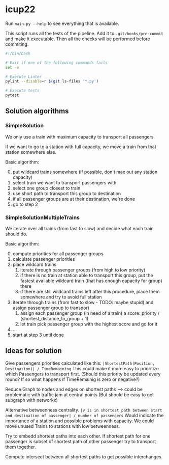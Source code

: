 # icup22

Run `main.py --help` to see everything that is available.

This script runs all the tests of the pipeline. Add it to `.git/hooks/pre-commit` and make it executable. Then all the
checks will be performed before commiting.

```bash
#!/bin/bash

# Exit if one of the following commands fails
set -e

# Execute Linter
pylint --disable=r $(git ls-files '*.py')

# Execute tests
pytest
```

## Solution algorithms

### SimpleSolution

We only use a train with maximum capacity to transport all passengers.

If we want to go to a station with full capacity, we move a train from that station somewhere else.

Basic algorithm:

0. put wildcard trains somewhere (if possible, don't max out any station capacity)
1. select train we want to transport passengers with
2. select one group closest to train
3. use short path to transport this group to destination
4. if all passenger groups are at their destination, we're done
5. go to step 2

### SimpleSolutionMultipleTrains

We iterate over all trains (from fast to slow) and decide what each train should do.

Basic algorithm:

0. compute priorities for all passenger groups
1. calculate passenger priorities
2. place wildcard trains
    1. iterate through passenger groups (from high to low priority)
    2. if there is no train at station able to transport this group, put the fastest available wildcard train (that has
       enough capacity for group) there
    3. if there are still wildcard trains left after this procedure, place them somewhere and try to avoid full station
4. iterate through trains (from fast to slow - TODO: maybe stupid) and assign passenger group to transport
    1. assign each passenger group (in need of a train) a score: priority / (shortest_distance_to_group + 1)
    2. let train pick passenger group with the highest score and go for it
5. ...
6. start at step 3 until done

## Ideas for solution

Give passengers priorities calculated like this: `|ShortestPath(Position, Destination)| / TimeRemaining`
This could make it more easy to prioritize which Passengers to transport first. (Should this priority be updated every
round? If so what happens if TimeRemainig is zero or negative?)

Reduce Graph to nodes and edges on shortest paths --> could be problematic with traffic jam at central points (But
should be easy to get subgraph with networkx)

Alternative betweenness
centrality. `|v is in shortest path between start and destination of passenger| / number of passengers` Would indicate
the importance of a station and possible problems with capacity. We could move unused Trains to stations with low
betweenness.

Try to embedd shortest paths into each other. If shortest path for one passenger is subset of shortest path of other
passenger try to transport them together.

Compute intersect between all shortest paths to get possible interchanges.
